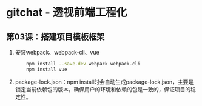 # gitchat - 透视前端工程化

## 第03课：搭建项目模板框架

1. 安装webpack、webpack-cli、vue
    ```bash
        npm install --save-dev webpack webpack-cli
        npm install vue
    ```
2. package-lock.json：npm install时会自动生成package-lock.json，主要是锁定当前依赖包的版本，确保用户的环境和依赖的包是一致的，保证项目的稳定性。